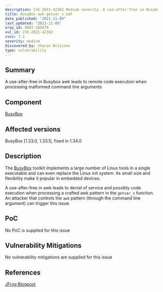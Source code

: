 ```yaml
---
description: CVE-2021-42382 Medium severity. A use-after-free in Busybox awk leads to remote code execution when processing malformed command line arguments
title: BusyBox awk getvar_s UaF
date_published: "2021-11-09"
last_updated: "2021-11-09"
xray_id: XRAY-189479
vul_id: CVE-2021-42382
cvss: 7.2
severity: medium
discovered_by: Sharon Brizinov
type: vulnerability
---
```

## Summary
A use-after-free in Busybox awk leads to remote code execution when processing malformed command line arguments

## Component

[BusyBox](https://busybox.net/)

## Affected versions

BusyBox [1.33.0, 1.33.1], fixed in 1.34.0

## Description

The [BusyBox](https://busybox.net/) toolkit implements a large number of Linux tools in a single executable and can even replace the Linux init system. Its small size and flexibility make it popular in embedded devices.

A use-after-free in awk leads to denial of service and possibly code execution when processing a crafted awk pattern in the `getvar_s` function.
An attacker that controls the `awk` pattern (through the command line argument) can trigger this issue.

## PoC

No PoC is supplied for this issue

## Vulnerability Mitigations

No vulnerability mitigations are supplied for this issue

## References

[JFrog Blogpost](https://jfrog.com/blog/unboxing-busybox-14-new-vulnerabilities-uncovered-by-claroty-and-jfrog/)
